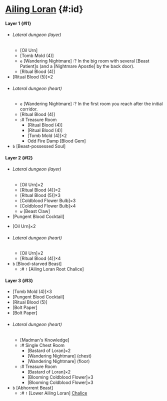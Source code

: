 # [Ailing Loran](@) {#:id}

#### Layer 1 {#l1}
+ ###### Lateral dungeon (layer)
  - [Oil Urn]
  - [Tomb Mold (4)]
  - `e` [Wandering Nightmare]
    :? In the big room with several [Beast Patient]s (and a [Nightmare Apostle] by the back door).
  - [Ritual Blood (4)]
+ [Ritual Blood (5)]×2
+ ###### Lateral dungeon (heart)
  - `e` [Wandering Nightmare]
    :? In the first room you reach after the initial corridor.
  - [Ritual Blood (4)]
  - :# Treasure Room
    - [Ritual Blood (4)]
    - [Ritual Blood (4)]
    - [Tomb Mold (4)]×2
    - Odd Fire Damp [Blood Gem]
+ `b` [Beast-possessed Soul]

#### Layer 2 {#l2}
+ ###### Lateral dungeon (layer)
  - [Oil Urn]×2
  - [Ritual Blood (4)]×2
  - [Ritual Blood (5)]×3
  - [Coldblood Flower Bulb]×3
  - [Coldblood Flower Bulb]×4
  - `w` [Beast Claw]
+ [Pungent Blood Cocktail]
- [Oil Urn]×2
+ ###### Lateral dungeon (heart)
  - [Oil Urn]×2
  - [Ritual Blood (4)]×4
+ `b` [Blood-starved Beast]
  - :# `!` [Ailing Loran Root Chalice]
  
#### Layer 3 {#l3}
- [Tomb Mold (4)]×3
- [Pungent Blood Cocktail]
- [Ritual Blood (5)]
- [Bolt Paper]
- [Bolt Paper]
+ ###### Lateral dungeon (heart)
  - [Madman's Knowledge]
  + :# Single Chest Room
    - [Bastard of Loran]×2
    - [Wandering Nightmare] (chest)
    - [Wandering Nightmare] (floor)
  + :# Treasure Room
    - [Bastard of Loran]×2
    - [Blooming Coldblood Flower]×3
    - [Blooming Coldblood Flower]×3
+ `b` [Abhorrent Beast]
  - :# `!` [Lower Ailing Loran] [Chalice](Lower_Ailing_Loran_Chalice)